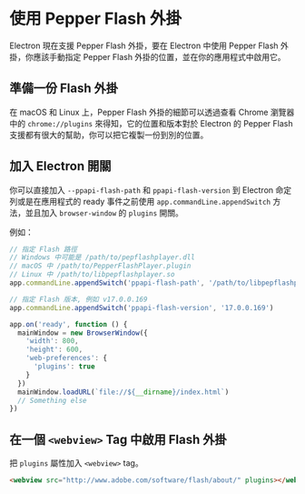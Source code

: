 # 使用 Pepper Flash 外掛

Electron 現在支援 Pepper Flash 外掛，要在 Electron 中使用 Pepper Flash 外掛，你應該手動指定 Pepper Flash 外掛的位置，並在你的應用程式中啟用它。

## 準備一份 Flash 外掛

在 macOS 和 Linux 上，Pepper Flash 外掛的細節可以透過查看 Chrome 瀏覽器中的 `chrome://plugins` 來得知，它的位置和版本對於 Electron 的 Pepper Flash 支援都有很大的幫助，你可以把它複製一份到別的位置。

## 加入 Electron 開關

你可以直接加入 `--ppapi-flash-path` 和 `ppapi-flash-version` 到
Electron 命定列或是在應用程式的 ready 事件之前使用 `app.commandLine.appendSwitch` 方法，並且加入 `browser-window` 的 `plugins` 開關。

例如：

```javascript
// 指定 Flash 路徑
// Windows 中可能是 /path/to/pepflashplayer.dll
// macOS 中 /path/to/PepperFlashPlayer.plugin
// Linux 中 /path/to/libpepflashplayer.so
app.commandLine.appendSwitch('ppapi-flash-path', '/path/to/libpepflashplayer.so')

// 指定 Flash 版本, 例如 v17.0.0.169
app.commandLine.appendSwitch('ppapi-flash-version', '17.0.0.169')

app.on('ready', function () {
  mainWindow = new BrowserWindow({
    'width': 800,
    'height': 600,
    'web-preferences': {
      'plugins': true
    }
  })
  mainWindow.loadURL(`file://${__dirname}/index.html`)
  // Something else
})
```

## 在一個 `<webview>` Tag 中啟用 Flash 外掛

把 `plugins` 屬性加入 `<webview>` tag。

```html
<webview src="http://www.adobe.com/software/flash/about/" plugins></webview>
```
